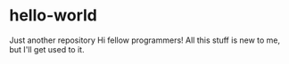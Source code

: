 # hello-world
Just another repository
Hi fellow programmers!
All this stuff is new to me, but I'll get used to it.
